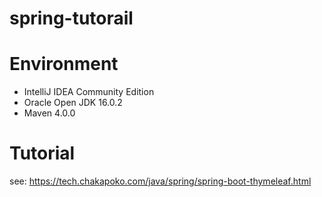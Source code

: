 # spring-tutorail

# Environment

- IntelliJ IDEA Community Edition
- Oracle Open JDK 16.0.2
- Maven 4.0.0

# Tutorial
see: https://tech.chakapoko.com/java/spring/spring-boot-thymeleaf.html

